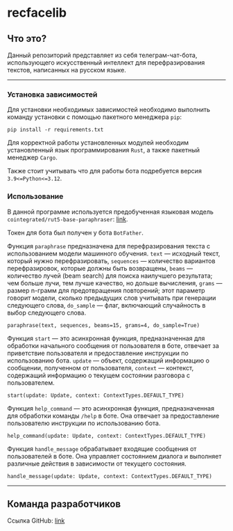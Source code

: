 # recfacelib #

## Что это? ##
Данный репозиторий представляет из себя телеграм-чат-бота, использующего искусственный интеллект для перефразирования текстов, написанных на русском языке.


----------


### Установка зависимостей ###


Для установки необходимых зависимостей необходимо выполнить команду установки с помощью пакетного менеджера `pip`:

    pip install -r requirements.txt


Для корректной работы установленных модулей необходим установленный язык программирования `Rust`, а также пакетный менеджер `Cargo`.


Также стоит учитывать что для работы бота подребуется версия `3.9<=Python<=3.12`.


### Использование ###


В данной программе используется предобученная языковая модель `cointegrated/rut5-base-paraphraser`: [link](https://huggingface.co/cointegrated/rut5-base-paraphraser).


Токен для бота был получен у бота `BotFather`.


Функция `paraphrase` предназначена для перефразирования текста с использованием модели машинного обучения. `text` — исходный текст, который нужно перефразировать, `sequences` — количество вариантов перефразировок, которые должны быть возвращены, `beams` — количество лучей (beam search) для поиска наилучшего результата; чем больше лучи, тем лучше качество, но дольше вычисления, `grams` — размер n-грамм для предотвращения повторений; этот параметр говорит модели, сколько предыдущих слов учитывать при генерации следующего слова, `do_sample` — флаг, включающий случайность в выбор следующего слова.

    paraphrase(text, sequences, beams=15, grams=4, do_sample=True)


Функция `start` — это асинхронная функция, предназначенная для обработки начального сообщения от пользователя в боте, отвечает за приветствие пользователя и предоставление инструкции по использованию бота. `update` — объект, содержащий информацию о сообщении, полученном от пользователя, `context` — контекст, содержащий информацию о текущем состоянии разговора с пользователем.

    start(update: Update, context: ContextTypes.DEFAULT_TYPE)


Функция `help_command` — это асинхронная функция, предназначенная для обработки команды `/help` в боте. Она отвечает за предоставление пользователю инструкции по использованию бота.

    help_command(update: Update, context: ContextTypes.DEFAULT_TYPE)


Функция `handle_message` обрабатывает входящие сообщения от пользователей в боте. Она управляет состоянием диалога и выполняет различные действия в зависимости от текущего состояния. 

    handle_message(update: Update, context: ContextTypes.DEFAULT_TYPE)


----------


## Команда разработчиков ##
Ссылка GitHub: [link](https://github.com/H1merka)